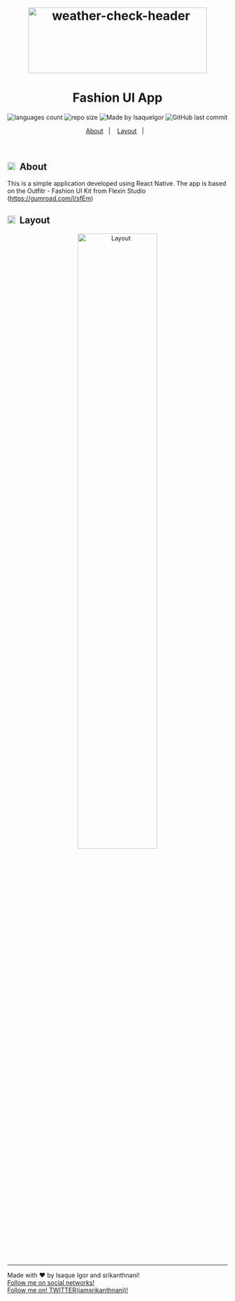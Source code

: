 <h1 align="center">
    <img alt="weather-check-header" title="weather-check" src=".github/layout1.png" height='150px' width="90%" />
</h1>

 <h1 align="center">Fashion UI App</h1>

<p align="center">
 <img alt="languages count" src="https://img.shields.io/github/languages/count/IsaqueIgor/Fashion-UI-App?color=2CB9B0"/>
  <img alt="repo size" src="https://img.shields.io/github/repo-size/IsaqueIgor/Fashion-UI-App?color=2CB9B0">
  <img alt="Made by IsaqueIgor" src="https://img.shields.io/badge/made%20by-IsaqueIgor-%2304D361?color=2CB9B0">
  <img alt="GitHub last commit" src="https://img.shields.io/github/last-commit/IsaqueIgor/Fashion-UI-App?color=2CB9B0">
</p>

<p align="center">
  <a href="#-about">About</a>&nbsp;&nbsp;&nbsp;|&nbsp;&nbsp;&nbsp;
  <a href="#-layout">Layout</a>&nbsp;&nbsp;&nbsp;|&nbsp;&nbsp;&nbsp;
</p>
<br>

## <img src=".github/arrows.svg" width="18px">&nbsp; About

This is a simple application developed using React Native. The app is based on the Outfitr - Fashion UI Kit from Flexin Studio (https://gumroad.com/l/sfEm)

## <img src=".github/arrows.svg" width="18px">&nbsp; Layout

<p align="center">
 <img alt="Layout" src=".github/layout.jpg" width="60%">
</p>

---

Made with ❤ by Isaque Igor and srikanthnani! <br>
[Follow me on social networks!](https://linktr.ee/isaqueigor) <br>
[Follow me on! TWITTER(iamsrikanthnani)!](https://twitter.com/iamsrikantnani)
